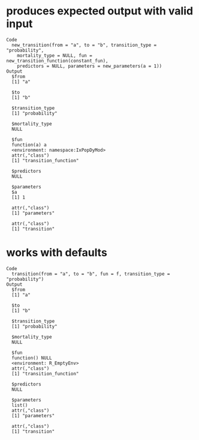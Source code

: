# produces expected output with valid input

    Code
      new_transition(from = "a", to = "b", transition_type = "probability",
        mortality_type = NULL, fun = new_transition_function(constant_fun),
        predictors = NULL, parameters = new_parameters(a = 1))
    Output
      $from
      [1] "a"
      
      $to
      [1] "b"
      
      $transition_type
      [1] "probability"
      
      $mortality_type
      NULL
      
      $fun
      function(a) a
      <environment: namespace:IxPopDyMod>
      attr(,"class")
      [1] "transition_function"
      
      $predictors
      NULL
      
      $parameters
      $a
      [1] 1
      
      attr(,"class")
      [1] "parameters"
      
      attr(,"class")
      [1] "transition"

# works with defaults

    Code
      transition(from = "a", to = "b", fun = f, transition_type = "probability")
    Output
      $from
      [1] "a"
      
      $to
      [1] "b"
      
      $transition_type
      [1] "probability"
      
      $mortality_type
      NULL
      
      $fun
      function() NULL
      <environment: R_EmptyEnv>
      attr(,"class")
      [1] "transition_function"
      
      $predictors
      NULL
      
      $parameters
      list()
      attr(,"class")
      [1] "parameters"
      
      attr(,"class")
      [1] "transition"

